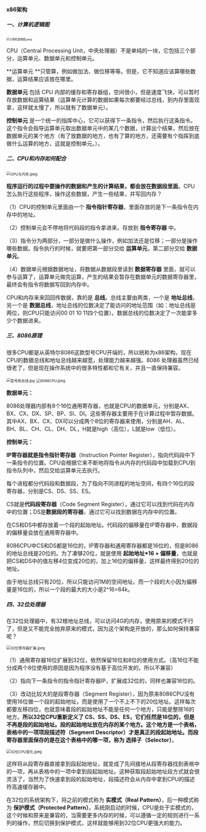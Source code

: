 #### x86架构

##### 一、计算机逻辑图

<img src="https://liuyang-picbed.oss-cn-shanghai.aliyuncs.com/2020-12-08-145719.jpg" alt="计算机逻辑图.jpeg" style="zoom: 50%;" />

CPU（Central Processing Unit，中央处理器）不是单纯的一块，它包括三个部分，运算单元、数据单元和控制单元。

**运算单元 **只管算，例如做加法、做位移等等。但是，它不知道应该算哪些数据，运算结果应该放在哪里。

**数据单元** 包括 CPU 内部的缓存和寄存器组，空间很小，但是速度飞快，可以暂时存放数据和运算结果（运算单元计算的数据如果每次都要经过总线，到内存里面现拿，这样就太慢了，所以就有了数据单元）。

**控制单元** 是一个统一的指挥中心，它可以获得下一条指令，然后执行这条指令。这个指令会指导运算单元取出数据单元中的某几个数据，计算出个结果，然后放在数据单元的某个地方（有了放数据的地方，也有了算的地方，还需要有个指挥到底做什么运算的地方，这就是控制单元。）。

##### 二、CPU和内存如何配合

<img src="https://liuyang-picbed.oss-cn-shanghai.aliyuncs.com/2020-12-08-145721.jpg" alt="CPU与内存.jpeg" style="zoom:67%;" />

**程序运行的过程中要操作的数据和产生的计算结果，都会放在数据段里面**。CPU怎么执行这些程序，操作这些数据，产生一些结果，并写回内存？

（1）CPU的控制单元里面由一个 **指令指针寄存器**，里面存放的是下一条指令在内存中的地址。

（2）控制单元会不停地将代码段的指令拿进来，存放到 **指令寄存器** 中。

（3）指令分为两部分，一部分是做什么操作，例如加法还是位移；一部分是操作哪些数据。指令执行的时候，就要把第一部分交给 **运算单元**，第二部分交给 **数据单元**。

（4）数据单元根据数据地址，将数据从数据段里读到 **数据寄存器** 里面，就可以参与运算了，运算单元做完运算，产生的结果会暂存在数据单元的数据寄存器里，最终会有指令将数据写回到内存中。

CPU和内存来来回回传数据，靠的是 **总线**。总线主要由两类，一个是 **地址总线**，另一个是 **数据总线**，地址总线的位数决定了能访问的地址范围（如：地址总线是两位，则CPU只能访问00 01 10 11四个位置）。数据总线的位数决定了一次能拿多少个数据进来。

##### 三、8086原理

很多CPU都是从英特尔8086这款型号CPU开端的，所以统称为x86架构，现在CPU的数据总线和地址总线越来越宽，处理能力越来越强。8086 处理器虽然已经很老了，但是现在操作系统中的很多特性都和它有关，并且一直保持兼容。

<img src="https://liuyang-picbed.oss-cn-shanghai.aliyuncs.com/2020-12-08-145722.jpg" alt="型号和总线.jpg" style="zoom:67%;" />



<img src="https://liuyang-picbed.oss-cn-shanghai.aliyuncs.com/2020-12-08-145723.jpg" alt="8086CPU.jpeg" style="zoom:67%;" />

**数据单元：**

8086处理器内部有8个16位通用寄存器，也就是CPU的数据单元，分别是AX、BX、CX、DX、SP、BP、SI、DI。这些寄存器主要用于在计算过程中暂存数据。其中AX、BX、CX、DX可以分成两个8位的寄存器来使用，分别是AH、AL、BH、BL、CH、CL、DH、DL，H就是high（高位），L就是low（低位）。

**控制单元：**

**IP寄存器就是指令指针寄存器**（Instruction Pointer Register），指向代码段中下一条指令的位置。CPU会根据它来不断地将指令从内存的代码段中加载到CPU到指令队列中，然后交给运算单元去执行。

每个进程都分代码段和数据段，为了指向不同进程的地址空间，有四个16位的段寄存器，分别是CS、DS、SS、ES。

CS就是**代码段寄存器**（Code Segment Register），通过它可以找到代码在内存中的位置；DS是**数据段的寄存器**，通过它可以找到数据在内存中的位置。

在CS和DS中都存放着一个段的起始地址。代码段的偏移量在IP寄存器中，数据段的偏移量会放在通用寄存器中。

8086CPU中CS和DS都是16位的，IP寄存器和通用寄存器都是16位的，但是8086的地址总线是20位的。为了凑够20位，就是使用 **起始地址*16 + 偏移量**，也就是把CS和DS中的值左移4位变成20位的，加上16位的偏移量，这样最终得到20位的地址。

由于地址总线只有20位，所以只能访问1M的空间地址。而一个段的大小因为偏移量是16位的，所以一个段的最大的大小是2^16=64k。

##### 四、32位处理器

在32位处理器中，有32根地址总线，可以访问4G的内存，使用原来的模式不行了，但是又不能完全抛弃原来的模式，因为这个架构是开放的，那么如何保持兼容呢？

<img src="https://liuyang-picbed.oss-cn-shanghai.aliyuncs.com/2020-12-08-145724.jpg" alt="32位寄存器扩展.jpeg" style="zoom:67%;" />

（1）通用寄存器16位扩展到32位，依然保留16位和8位的使用方式。（高16位不能分成两个8位使用的原因是因为程序没有基于高位开发的，所以不兼容）

（2）指向下一条指令的指令指针寄存器IP，扩展成32位的，同样也兼容16位的。

（3）改动比较大的是段寄存器（Segment Register），因为原来8086CPU没有使用16位做一个段的起始地址，而是使用了一个不上不下的20位地址。这样每次都要左移四位，也就意味着段的起始地址不能是任何一个地方，只能是整除16的地方。**所以32位CPU重新定义了 CS、SS、DS、ES，它们任然是16位的，但是不再是段的起始地址。段的起始地址放在内存的某个地方。这个地方是一个表格，表格中的一项项段描述符（Segment Descriptor）才是真正的段起始地址。而段寄存器里面保存的是在这个表格中的哪一项，称为 选择子（Selector）**。

<img src="https://liuyang-picbed.oss-cn-shanghai.aliyuncs.com/2020-12-08-145725.jpg" alt="32位CPU变化.jpeg" style="zoom:67%;" />

这样将从段寄存器直接拿到段起始地址，就变成了先间接地从段寄存器找到表格中的一项，再从表格中的一项中拿到段起始地址。这种获取段起始地址段方式就会很灵活了，当然为了快速拿到段的起始地址，段描述符会从内存中拿到CPU的描述符高速缓存器中。

在32位的系统架构下，将之前的模式称为 **实模式（Real Pattern）**，后一种模式称为 **保护模式（Protected Pattern）**。系统刚启动的时候，CPU是处于实模式的，这个时候和原来是兼容的，当需要更多内存的时候，可以遵循一定的规则进行一系列的操作，然后切换到保护模式，这样就能够用到32位CPU更强大的能力。